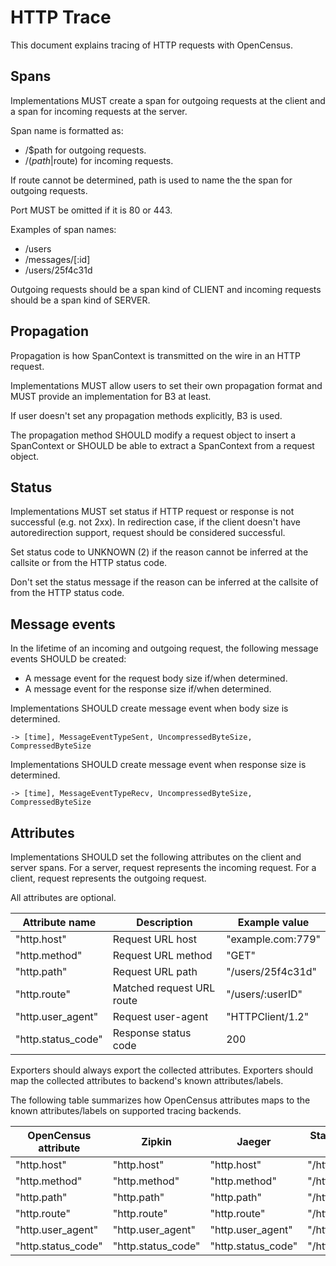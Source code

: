 # HTTP Trace

This document explains tracing of HTTP requests with OpenCensus.

## Spans

Implementations MUST create a span for outgoing requests at the client and a span for incoming 
requests at the server.

Span name is formatted as:

* /$path for outgoing requests.
* /($path|$route) for incoming requests.

If route cannot be determined, path is used to name the the span for outgoing requests.

Port MUST be omitted if it is 80 or 443.

Examples of span names:

* /users
* /messages/[:id]
* /users/25f4c31d

Outgoing requests should be a span kind of CLIENT and
incoming requests should be a span kind of SERVER.

## Propagation

Propagation is how SpanContext is transmitted on the wire in an HTTP request.

Implementations MUST allow users to set their own propagation format and MUST provide an 
implementation for B3 at least.

If user doesn't set any propagation methods explicitly, B3 is used.

The propagation method SHOULD modify a request object to insert a SpanContext or SHOULD be able 
to extract a SpanContext from a request object.

## Status

Implementations MUST set status if HTTP request or response is not successful (e.g. not 2xx). In 
redirection case, if the client doesn't have autoredirection support, request should be 
considered successful.

Set status code to UNKNOWN (2) if the reason cannot be inferred at the callsite or from the HTTP 
status code.

Don't set the status message if the reason can be inferred at the callsite of from the HTTP 
status code.

## Message events

In the lifetime of an incoming and outgoing request, the following message events SHOULD be created:

* A message event for the request body size if/when determined.
* A message event for the response size if/when determined.

Implementations SHOULD create message event when body size is determined.

```
-> [time], MessageEventTypeSent, UncompressedByteSize, CompressedByteSize
```

Implementations SHOULD create message event when response size is determined.

```
-> [time], MessageEventTypeRecv, UncompressedByteSize, CompressedByteSize
```

## Attributes

Implementations SHOULD set the following attributes on the client and server spans. For a server,
 request represents the incoming request. For a client, request represents the outgoing request.

All attributes are optional.

| Attribute name            | Description                 | Example value                   |
|---------------------------|-----------------------------|---------------------------------|
| "http.host"               | Request URL host            | "example.com:779"               |
| "http.method"             | Request URL method          | "GET"                           |
| "http.path"               | Request URL path            | "/users/25f4c31d"               |
| "http.route"              | Matched request URL route   | "/users/:userID"                |
| "http.user_agent"         | Request user-agent          | "HTTPClient/1.2"                |
| "http.status_code"        | Response status code        | 200                             |

Exporters should always export the collected attributes. Exporters should map the collected 
attributes to backend's known attributes/labels.

The following table summarizes how OpenCensus attributes maps to the
known attributes/labels on supported tracing backends.

| OpenCensus attribute      | Zipkin             | Jaeger             | Stackdriver Trace label   |
|---------------------------|--------------------|--------------------|---------------------------|
| "http.host"               | "http.host"        | "http.host"        | "/http/host"              |
| "http.method"             | "http.method"      | "http.method"      | "/http/method"            |
| "http.path"               | "http.path"        | "http.path"        | "/http/path"              |
| "http.route"              | "http.route"       | "http.route"       | "/http/route"             |
| "http.user_agent"         | "http.user_agent"  | "http.user_agent"  | "/http/user_agent"        |
| "http.status_code"        | "http.status_code" | "http.status_code" | "/http/status_code"       |

